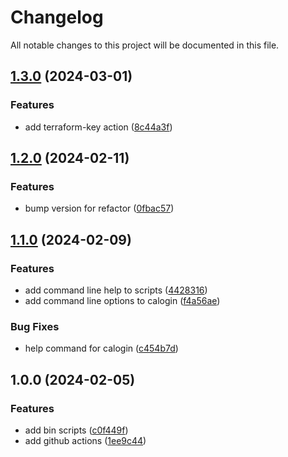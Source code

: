 # Changelog

All notable changes to this project will be documented in this file.

## [1.3.0](https://github.com/clalexander/aws-terraform-devops/compare/v1.2.0...v1.3.0) (2024-03-01)


### Features

* add terraform-key action ([8c44a3f](https://github.com/clalexander/aws-terraform-devops/commit/8c44a3f9002a0dfa5cc25460ec967fda37092463))

## [1.2.0](https://github.com/clalexander/aws-terraform-devops/compare/v1.1.0...v1.2.0) (2024-02-11)


### Features

* bump version for refactor ([0fbac57](https://github.com/clalexander/aws-terraform-devops/commit/0fbac576e56c8e62bed3718e989889b2f1037998))

## [1.1.0](https://github.com/clalexander/aws-terraform-devops/compare/v1.0.0...v1.1.0) (2024-02-09)


### Features

* add command line help to scripts ([4428316](https://github.com/clalexander/aws-terraform-devops/commit/44283167b844dcc64d70a8ce6562ab786b006a02))
* add command line options to calogin ([f4a56ae](https://github.com/clalexander/aws-terraform-devops/commit/f4a56aebe0ca6ed6be145c90312ed512f54b3135))


### Bug Fixes

* help command for calogin ([c454b7d](https://github.com/clalexander/aws-terraform-devops/commit/c454b7d23e95b04d0099dc6af54dcae28cc778af))

## 1.0.0 (2024-02-05)


### Features

* add bin scripts ([c0f449f](https://github.com/clalexander/aws-terraform-devops/commit/c0f449f78761f240b1769cf26e51699b0c397568))
* add github actions ([1ee9c44](https://github.com/clalexander/aws-terraform-devops/commit/1ee9c44c1bb1c48e9bbf9b85d3eb5c52283079fd))
